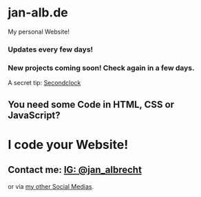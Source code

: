 # jan-alb.de

My personal Website!

<h3>Updates every few days!</h3>
<h3>New projects coming soon! Check again in a few days.</h3>

A secret tip: <a href="https://jan-alb.de/content/tools/secondclock/index.html" target="_blank">Secondclock<a>

<h2>You need some Code in HTML, CSS or JavaScript?</h2>
<h1>I code your Website!</h1>
<h2>Contact me: <a href="https://instgram.com/jan_albrecht" target="_blank">IG: @jan_albrecht</a></h2>
or via <a href="https://jan-alb.de/content/socials/socials.html">my other Social Medias</a>.